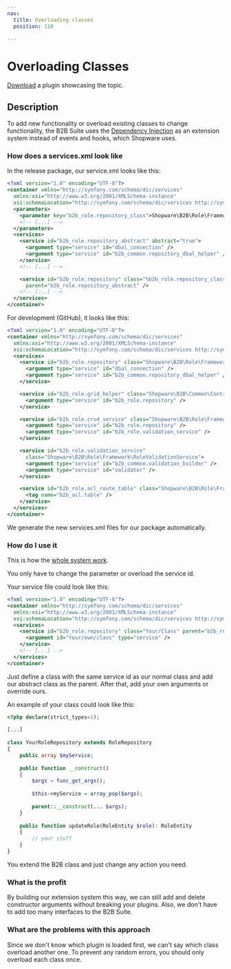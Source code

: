 ```yaml
---
nav:
  title: Overloading classes
  position: 110

---
```


# Overloading Classes

[Download](../../../../../../products/extensions/b2b/b2b-suite/guides/example-plugins/B2bServiceExtension.zip) a plugin showcasing the topic.

## Description

To add new functionality or overload existing classes to change functionality, the B2B Suite uses the [Dependency Injection](../../../../../guides/plugins/plugins/plugin-fundamentals/dependency-injection) as an extension system instead of events and hooks, which Shopware uses.

### How does a services.xml look like

In the release package, our service.xml looks like this:

```xml
<?xml version="1.0" encoding="UTF-8"?>
<container xmlns="http://symfony.com/schema/dic/services"
  xmlns:xsi="http://www.w3.org/2001/XMLSchema-instance"
  xsi:schemaLocation="http://symfony.com/schema/dic/services http://symfony.com/schema/dic/services/services-1.0.xsd">
  <parameters>
    <parameter key="b2b_role.repository_class">Shopware\B2B\Role\Framework\RoleRepository</parameter>
    <!-- [...] -->
  </parameters>
  <services>
    <service id="b2b_role.repository_abstract" abstract="true">
      <argument type="service" id="dbal_connection" />
      <argument type="service" id="b2b_common.repository_dbal_helper" />
    </service>
    <!-- [...] -->

    <service id="b2b_role.repository" class="%b2b_role.repository_class%"
      parent="b2b_role.repository_abstract" />
    <!-- [...] -->
  </services>
</container>
```

For development (GitHub), it looks like this:

```xml
<?xml version="1.0" encoding="UTF-8"?>
<container xmlns="http://symfony.com/schema/dic/services"
  xmlns:xsi="http://www.w3.org/2001/XMLSchema-instance"
  xsi:schemaLocation="http://symfony.com/schema/dic/services http://symfony.com/schema/dic/services/services-1.0.xsd">
  <services>
    <service id="b2b_role.repository" class="Shopware\B2B\Role\Framework\RoleRepository">
      <argument type="service" id="dbal_connection" />
      <argument type="service" id="b2b_common.repository_dbal_helper" />
    </service>

    <service id="b2b_role.grid_helper" class="Shopware\B2B\Common\Controller\GridHelper">
      <argument type="service" id="b2b_role.repository" />
    </service>

    <service id="b2b_role.crud_service" class="Shopware\B2B\Role\Framework\RoleCrudService">
      <argument type="service" id="b2b_role.repository" />
      <argument type="service" id="b2b_role.validation_service" />
    </service>

    <service id="b2b_role.validation_service"
      class="Shopware\B2B\Role\Framework\RoleValidationService">
      <argument type="service" id="b2b_common.validation_builder" />
      <argument type="service" id="validator" />
    </service>

    <service id="b2b_role.acl_route_table" class="Shopware\B2B\Role\Framework\AclRouteAclTable">
      <tag name="b2b_acl.table" />
    </service>
  </services>
</container>
```

We generate the new services.xml files for our package automatically.

### How do I use it

This is how the [whole system work](http://symfony.com/doc/current/service_container/parent_services.html).

You only have to change the parameter or overload the service id.

Your service file could look like this:

```xml
<?xml version="1.0" encoding="UTF-8"?>
<container xmlns="http://symfony.com/schema/dic/services"
  xmlns:xsi="http://www.w3.org/2001/XMLSchema-instance"
  xsi:schemaLocation="http://symfony.com/schema/dic/services http://symfony.com/schema/dic/services/services-1.0.xsd">
  <services>
    <service id="b2b_role.repository" class="Your/Class" parent="b2b_role.repository_abstract">
      <argument id="Your/own/class" type="service" />
    </service>
    <!-- [...] -->
  </services>
</container>
```

Just define a class with the same service id as our normal class and add our abstract class as the parent.
After that, add your own arguments or override ours.

An example of your class could look like this:

```php
<?php declare(strict_types=1);
    
[...]
    
class YourRoleRepository extends RoleRepository
{
    public array $myService;
        
    public function __construct()
    {
        $args = func_get_args();
        
        $this->myService = array_pop($args);       
        
        parent::__construct(... $args);
    }
         
    public function updateRole(RoleEntity $role): RoleEntity
    {
        // your stuff
    }
}
```

You extend the B2B class and just change any action you need.

### What is the profit

By building our extension system this way, we can still add and delete constructor arguments without breaking your plugins.
Also, we don't have to add too many interfaces to the B2B Suite.

### What are the problems with this approach

Since we don't know which plugin is loaded first, we can't say which class overload another one.
To prevent any random errors, you should only overload each class once.

